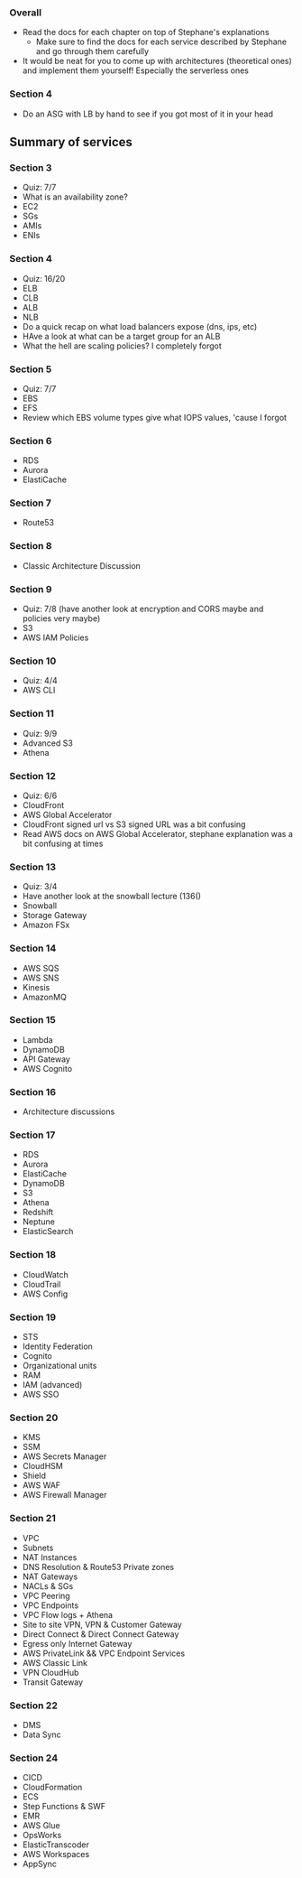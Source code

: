### Overall
- Read the docs for each chapter on top of Stephane's explanations
    - Make sure to find the docs for each service described by Stephane and go through them carefully 
- It would be neat for you to come up with architectures (theoretical ones) and implement them yourself! Especially the serverless ones

### Section 4
- Do an ASG with LB by hand to see if you got most of it in your head

## Summary of services

### Section 3
- Quiz: 7/7
- What is an availability zone?
- EC2
- SGs
- AMIs
- ENIs

### Section 4
- Quiz: 16/20
- ELB
- CLB
- ALB
- NLB
- Do a quick recap on what load balancers expose (dns, ips, etc)
- HAve a look at what can be a target group for an ALB
- What the hell are scaling policies? I completely forgot

### Section 5
- Quiz: 7/7
- EBS
- EFS
- Review which EBS volume types give what IOPS values, 'cause I forgot

### Section 6
- RDS
- Aurora
- ElastiCache

### Section 7
- Route53

### Section 8
- Classic Architecture Discussion

### Section 9
- Quiz: 7/8 (have another look at encryption and CORS maybe and policies very maybe)
- S3
- AWS IAM Policies

### Section 10
- Quiz: 4/4
- AWS CLI

### Section 11
- Quiz: 9/9
- Advanced S3
- Athena

### Section 12
- Quiz: 6/6
- CloudFront
- AWS Global Accelerator
- CloudFront signed url vs S3 signed URL was a bit confusing
- Read AWS docs on AWS Global Accelerator, stephane explanation was a bit confusing at times

### Section 13
- Quiz: 3/4
- Have another look at the snowball lecture (136()
- Snowball
- Storage Gateway
- Amazon FSx

### Section 14
- AWS SQS
- AWS SNS
- Kinesis
- AmazonMQ

### Section 15
- Lambda
- DynamoDB
- API Gateway
- AWS Cognito

### Section 16
- Architecture discussions

### Section 17
- RDS
- Aurora
- ElastiCache
- DynamoDB
- S3
- Athena
- Redshift
- Neptune
- ElasticSearch

### Section 18
- CloudWatch 
- CloudTrail
- AWS Config

### Section 19
- STS
- Identity Federation
- Cognito
- Organizational units
- RAM
- IAM (advanced)
- AWS SSO

### Section 20
- KMS
- SSM
- AWS Secrets Manager
- CloudHSM
- Shield
- AWS WAF
- AWS Firewall Manager

### Section 21
- VPC
- Subnets
- NAT Instances
- DNS Resolution & Route53 Private zones
- NAT Gateways
- NACLs & SGs
- VPC Peering
- VPC Endpoints
- VPC Flow logs + Athena
- Site to site VPN, VPN & Customer Gateway
- Direct Connect & Direct Connect Gateway
- Egress only Internet Gateway
- AWS PrivateLink && VPC Endpoint Services
- AWS Classic Link
- VPN CloudHub
- Transit Gateway

### Section 22
- DMS
- Data Sync

### Section 24
- CICD
- CloudFormation
- ECS
- Step Functions & SWF
- EMR
- AWS Glue
- OpsWorks
- ElasticTranscoder
- AWS Workspaces
- AppSync